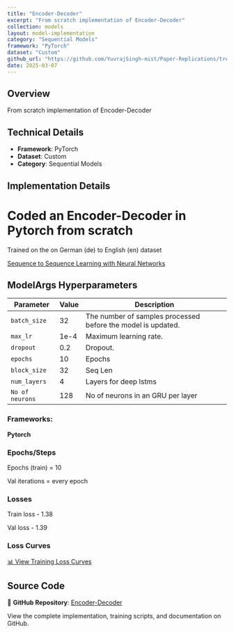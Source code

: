 ```yaml
---
title: "Encoder-Decoder"
excerpt: "From scratch implementation of Encoder-Decoder"
collection: models
layout: model-implementation
category: "Sequential Models"
framework: "PyTorch"
dataset: "Custom"
github_url: "https://github.com/YuvrajSingh-mist/Paper-Replications/tree/master/Encoder-Decoder"
date: 2025-03-07
---
```


## Overview
From scratch implementation of Encoder-Decoder

## Technical Details
- **Framework**: PyTorch
- **Dataset**: Custom
- **Category**: Sequential Models

## Implementation Details

# Coded an Encoder-Decoder in Pytorch from scratch  

Trained on the on German (de) to English (en) dataset


[Sequence to Sequence Learning with Neural Networks](https://arxiv.org/pdf/1409.3215)

## ModelArgs Hyperparameters

| Parameter    | Value    | Description                                                                 
|--------------|----------|-----------------------------------------------------------------------------|
| `batch_size` | 32       | The number of samples processed before the model is updated.                |
| `max_lr`     | 1e-4     | Maximum learning rate.                                                      |
| `dropout`    | 0.2      | Dropout.                                                                    |
| `epochs`     | 10       | Epochs                                                                      |           
| `block_size` | 32      | Seq Len                                                                     |
| `num_layers` | 4      | Layers for deep lstms                                                                |
| `No of neurons`| 128      | No of neurons in an GRU per layer                                          |    


### Frameworks:
**Pytorch**


### Epochs/Steps
Epochs (train) = 10

Val iterations = every epoch


### Losses

Train loss - 1.38

Val loss - 1.39

### Loss Curves

[📊 View Training Loss Curves](https://github.com/YuvrajSingh-mist/Paper-Replications/blob/master/Encoder-Decoder/img/loss.jpg)

## Source Code
📁 **GitHub Repository**: [Encoder-Decoder](https://github.com/YuvrajSingh-mist/Paper-Replications/tree/master/Encoder-Decoder)

View the complete implementation, training scripts, and documentation on GitHub.
